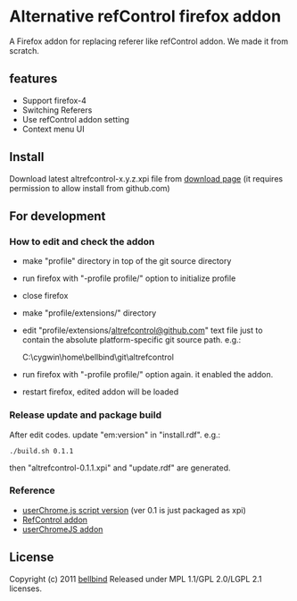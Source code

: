 # Alternative refControl firefox addon

A Firefox addon for replacing referer like refControl addon.
We made it from scratch.

## features

- Support firefox-4
- Switching Referers
- Use refControl addon setting
- Context menu UI

## Install

Download latest altrefcontrol-x.y.z.xpi file from 
[download page](https://github.com/bellbind/altrefcontrol/downloads)
(it requires permission to allow install from github.com)

## For development

### How to edit and check the addon

- make "profile" directory in top of the git source directory
- run firefox with "-profile profile/" option to initialize profile
- close firefox
- make "profile/extensions/" directory
- edit "profile/extensions/altrefcontrol@github.com" text file
  just to contain the absolute platform-specific git source path. 
  e.g.:

    C:\cygwin\home\bellbind\git\altrefcontrol

- run firefox with "-profile profile/" option again. it enabled the addon.
- restart firefox, edited addon will be loaded

### Release update and package build

After edit codes. update "em:version" in "install.rdf". 
e.g.:

    ./build.sh 0.1.1

then "altrefcontrol-0.1.1.xpi" and "update.rdf" are generated.

### Reference

- [userChrome.js script version](https://gist.github.com/777814) (ver 0.1 is just packaged as xpi)
- [RefControl addon](http://www.stardrifter.org/refcontrol/)
- [userChromeJS addon](http://userchromejs.mozdev.org/)

## License

Copyright (c) 2011 [bellbind](http://twitter.com/bellbind)
Released under MPL 1.1/GPL 2.0/LGPL 2.1 licenses.
